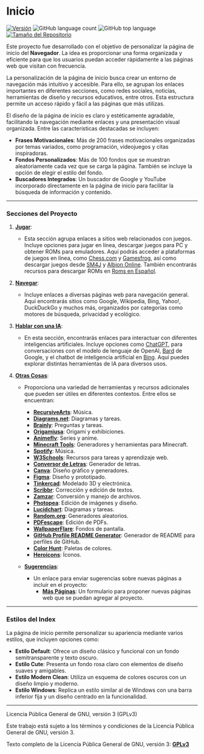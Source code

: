 # Inicio

   [![Versión](https://img.shields.io/github/release/BryanGuevara/Inicio.svg)](https://github.com/BryanGuevara/Inicio/releases)
   ![GitHub language count](https://img.shields.io/github/languages/count/BryanGuevara/Inicio)
   ![GitHub top language](https://img.shields.io/github/languages/top/BryanGuevara/Inicio)
   [![Tamaño del Repositorio](https://img.shields.io/github/repo-size/BryanGuevara/Inicio)](https://github.com/BryanGuevara/Inicio)

Este proyecto fue desarrollado con el objetivo de personalizar la página de inicio del **Navegador**. La idea es proporcionar una forma organizada y eficiente para que los usuarios puedan acceder rápidamente a las páginas web que visitan con frecuencia.

La personalización de la página de inicio busca crear un entorno de navegación más intuitivo y accesible. Para ello, se agrupan los enlaces importantes en diferentes secciones, como redes sociales, noticias, herramientas de diseño y recursos educativos, entre otros. Esta estructura permite un acceso rápido y fácil a las páginas que más utilizas.

El diseño de la página de inicio es claro y estéticamente agradable, facilitando la navegación mediante enlaces y una presentación visual organizada. Entre las características destacadas se incluyen:

- **Frases Motivacionales**: Más de 200 frases motivacionales organizadas por temas variados, como programación, videojuegos y citas inspiradoras.
- **Fondos Personalizados**: Más de 100 fondos que se muestran aleatoriamente cada vez que se carga la página. También se incluye la opción de elegir el estilo del fondo.
- **Buscadores Integrados**: Un buscador de Google y YouTube incorporado directamente en la página de inicio para facilitar la búsqueda de información y contenido.

---

### Secciones del Proyecto

1. **[Jugar](html/Jugar.html)**:  
   - Esta sección agrupa enlaces a sitios web relacionados con juegos. Incluye opciones para jugar en línea, descargar juegos para PC y obtener ROMs para emuladores. Aquí podrás acceder a plataformas de juegos en línea, como [Chess.com](https://www.chess.com/home) y [Gamesfrog](https://gamesfrog.com), así como descargar juegos desde [SM4J](https://carlosxdjavgames.altervista.org/archivos/134) y [Albion Online](https://albiononline.com/home). También encontrarás recursos para descargar ROMs en [Roms en Español](https://romsespanol.com/).

2. **[Navegar](html/Navegar.html)**:
   - Incluye enlaces a diversas páginas web para navegación general. Aquí encontrarás sitios como Google, Wikipedia, Bing, Yahoo!, DuckDuckGo y muchos más, organizados por categorías como motores de búsqueda, privacidad y ecológico.

3. **[Hablar con una IA](html/IA.html)**:  
   - En esta sección, encontrarás enlaces para interactuar con diferentes inteligencias artificiales. Incluye opciones como [ChatGPT](https://chat.openai.com), para conversaciones con el modelo de lenguaje de OpenAI, [Bard](https://bard.google.com) de Google, y el chatbot de inteligencia artificial en [Bing](https://www.bing.com/chat). Aquí puedes explorar distintas herramientas de IA para diversos usos.

4. **[Otras Cosas](html/Otros.html)**:
   - Proporciona una variedad de herramientas y recursos adicionales que pueden ser útiles en diferentes contextos. Entre ellos se encuentran:
     - **[RecursiveArts](https://recursivearts.com/)**: Música.
     - **[Diagrams.net](https://app.diagrams.net/)**: Diagramas y tareas.
     - **[Brainly](https://brainly.lat/)**: Preguntas y tareas.
     - **[Origamiusa](https://origamiusa.org/)**: Origami y exhibiciones.
     - **[Animeflv](https://www3.animeflv.net/)**: Series y anime.
     - **[Minecraft Tools](https://minecraft.tools/es/)**: Generadores y herramientas para Minecraft.
     - **[Spotify](https://open.spotify.com/intl-es)**: Música.
     - **[W3Schools](https://www.w3schools.com/)**: Recursos para tareas y aprendizaje web.
     - **[Conversor de Letras](https://conversordeletras.net/)**: Generador de letras.
     - **[Canva](https://www.canva.com/)**: Diseño gráfico y generadores.
     - **[Figma](https://www.figma.com/)**: Diseño y prototipado.
     - **[Tinkercad](https://www.tinkercad.com/)**: Modelado 3D y electrónica.
     - **[Scribbr](https://www.scribbr.com/)**: Corrección y edición de textos.
     - **[Zamzar](https://www.zamzar.com/)**: Conversión y manejo de archivos.
     - **[Photopea](https://www.photopea.com/)**: Edición de imágenes y diseño.
     - **[Lucidchart](https://www.lucidchart.com/)**: Diagramas y tareas.
     - **[Random.org](https://www.random.org/)**: Generadores aleatorios.
     - **[PDFescape](https://www.pdfescape.com/)**: Edición de PDFs.
     - **[WallpaperFlare](https://www.wallpaperflare.com)**: Fondos de pantalla.
     - **[GitHub Profile README Generator](https://rahuldkjain.github.io/gh-profile-readme-generator/)**: Generador de README para perfiles de GitHub.
     - **[Color Hunt](https://colorhunt.co)**: Paletas de colores.
     - **[Heroicons](https://heroicons.com)**: Íconos.

    - **[Sugerencias](html/Sugerencias.html)**:
      - Un enlace para enviar sugerencias sobre nuevas páginas a incluir en el proyecto:
         - **[Más Páginas](https://forms.gle/TeF3WAXPgg9eS7F57)**: Un formulario para proponer nuevas páginas web que se puedan agregar al proyecto.

---

### Estilos del Index

La página de inicio permite personalizar su apariencia mediante varios estilos, que incluyen opciones como:

- **Estilo Default**: Ofrece un diseño clásico y funcional con un fondo semitransparente y texto oscuro.
- **Estilo Cute**: Presenta un fondo rosa claro con elementos de diseño suaves y amigables.
- **Estilo Modern Clean**: Utiliza un esquema de colores oscuros con un diseño limpio y moderno.
- **Estilo Windows**: Replica un estilo similar al de Windows con una barra inferior fija y un diseño centrado en la funcionalidad.

---

Licencia Pública General de GNU, versión 3 (GPLv3)

Este trabajo está sujeto a los términos y condiciones de la Licencia Pública General de GNU, versión 3.

Texto completo de la Licencia Pública General de GNU, versión 3: **[GPLv3](markdown/LICENSE.md)**
